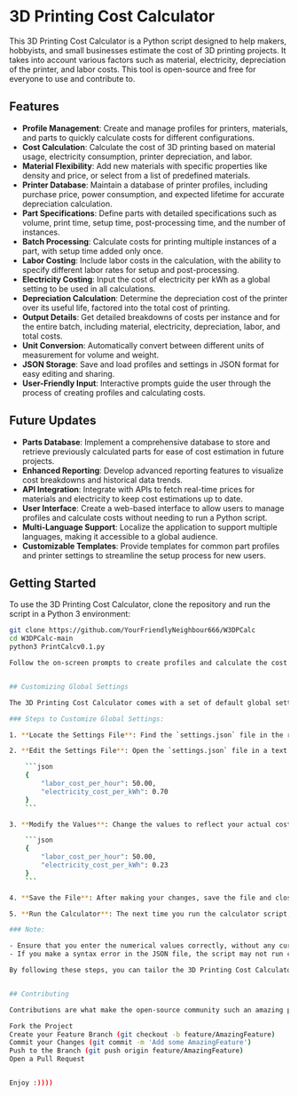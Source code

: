 # 3D Printing Cost Calculator

This 3D Printing Cost Calculator is a Python script designed to help makers, hobbyists, and small businesses estimate the cost of 3D printing projects. It takes into account various factors such as material, electricity, depreciation of the printer, and labor costs. This tool is open-source and free for everyone to use and contribute to.

## Features

- **Profile Management**: Create and manage profiles for printers, materials, and parts to quickly calculate costs for different configurations.
- **Cost Calculation**: Calculate the cost of 3D printing based on material usage, electricity consumption, printer depreciation, and labor.
- **Material Flexibility**: Add new materials with specific properties like density and price, or select from a list of predefined materials.
- **Printer Database**: Maintain a database of printer profiles, including purchase price, power consumption, and expected lifetime for accurate depreciation calculation.
- **Part Specifications**: Define parts with detailed specifications such as volume, print time, setup time, post-processing time, and the number of instances.
- **Batch Processing**: Calculate costs for printing multiple instances of a part, with setup time added only once.
- **Labor Costing**: Include labor costs in the calculation, with the ability to specify different labor rates for setup and post-processing.
- **Electricity Costing**: Input the cost of electricity per kWh as a global setting to be used in all calculations.
- **Depreciation Calculation**: Determine the depreciation cost of the printer over its useful life, factored into the total cost of printing.
- **Output Details**: Get detailed breakdowns of costs per instance and for the entire batch, including material, electricity, depreciation, labor, and total costs.
- **Unit Conversion**: Automatically convert between different units of measurement for volume and weight.
- **JSON Storage**: Save and load profiles and settings in JSON format for easy editing and sharing.
- **User-Friendly Input**: Interactive prompts guide the user through the process of creating profiles and calculating costs.

## Future Updates

- **Parts Database**: Implement a comprehensive database to store and retrieve previously calculated parts for ease of cost estimation in future projects.
- **Enhanced Reporting**: Develop advanced reporting features to visualize cost breakdowns and historical data trends.
- **API Integration**: Integrate with APIs to fetch real-time prices for materials and electricity to keep cost estimations up to date.
- **User Interface**: Create a web-based interface to allow users to manage profiles and calculate costs without needing to run a Python script.
- **Multi-Language Support**: Localize the application to support multiple languages, making it accessible to a global audience.
- **Customizable Templates**: Provide templates for common part profiles and printer settings to streamline the setup process for new users.

## Getting Started
To use the 3D Printing Cost Calculator, clone the repository and run the script in a Python 3 environment:

```bash
git clone https://github.com/YourFriendlyNeighbour666/W3DPCalc
cd W3DPCalc-main
python3 PrintCalcv0.1.py

Follow the on-screen prompts to create profiles and calculate the cost of your 3D printing projects.


## Customizing Global Settings

The 3D Printing Cost Calculator comes with a set of default global settings that you can easily customize to match your local costs and preferences. These settings include the labor cost per hour and the cost of electricity per kWh, among others.

### Steps to Customize Global Settings:

1. **Locate the Settings File**: Find the `settings.json` file in the root directory of the project. If it doesn't exist, the script will generate one with default values the first time it's run.

2. **Edit the Settings File**: Open the `settings.json` file in a text editor of your choice. You will see a structure similar to this:

    ```json
    {
        "labor_cost_per_hour": 50.00,
        "electricity_cost_per_kWh": 0.70
    }
    ```

3. **Modify the Values**: Change the values to reflect your actual costs. For example, if your electricity cost is 0.23 $ per kWh and your labor cost is 50 $ per hour, you would edit the file to look like this:

    ```json
    {
        "labor_cost_per_hour": 50.00,
        "electricity_cost_per_kWh": 0.23
    }
    ```

4. **Save the File**: After making your changes, save the file and close the text editor.

5. **Run the Calculator**: The next time you run the calculator script, it will use the updated values from the `settings.json` file for all cost calculations.

### Note:

- Ensure that you enter the numerical values correctly, without any currency symbols or commas. The script expects plain numbers (e.g., `60.00` not `60,00 zł`).
- If you make a syntax error in the JSON file, the script may not run correctly. If this happens, check the file for missing commas, quotation marks, or braces.

By following these steps, you can tailor the 3D Printing Cost Calculator to more accurately reflect your costs, ensuring that the estimates it provides are as close to your actual expenses as possible.


## Contributing

Contributions are what make the open-source community such an amazing place to learn, inspire, and create. Any contributions you make are greatly appreciated.

Fork the Project
Create your Feature Branch (git checkout -b feature/AmazingFeature)
Commit your Changes (git commit -m 'Add some AmazingFeature')
Push to the Branch (git push origin feature/AmazingFeature)
Open a Pull Request


Enjoy :))))